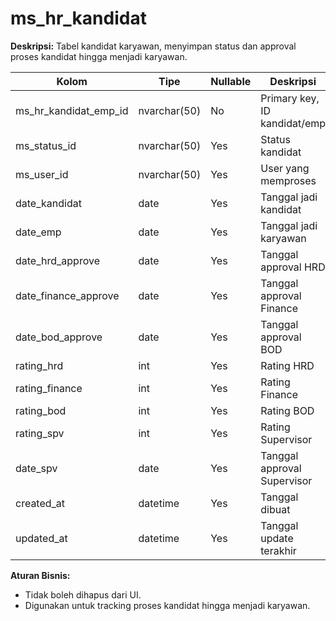 # ms_hr_kandidat

**Deskripsi:**
Tabel kandidat karyawan, menyimpan status dan approval proses kandidat hingga menjadi karyawan.

| Kolom                  | Tipe         | Nullable | Deskripsi                        |
|------------------------|--------------|----------|-----------------------------------|
| ms_hr_kandidat_emp_id  | nvarchar(50) | No       | Primary key, ID kandidat/emp      |
| ms_status_id           | nvarchar(50) | Yes      | Status kandidat                   |
| ms_user_id             | nvarchar(50) | Yes      | User yang memproses               |
| date_kandidat          | date         | Yes      | Tanggal jadi kandidat             |
| date_emp               | date         | Yes      | Tanggal jadi karyawan             |
| date_hrd_approve       | date         | Yes      | Tanggal approval HRD              |
| date_finance_approve   | date         | Yes      | Tanggal approval Finance          |
| date_bod_approve       | date         | Yes      | Tanggal approval BOD              |
| rating_hrd             | int          | Yes      | Rating HRD                        |
| rating_finance         | int          | Yes      | Rating Finance                    |
| rating_bod             | int          | Yes      | Rating BOD                        |
| rating_spv             | int          | Yes      | Rating Supervisor                 |
| date_spv               | date         | Yes      | Tanggal approval Supervisor       |
| created_at             | datetime     | Yes      | Tanggal dibuat                    |
| updated_at             | datetime     | Yes      | Tanggal update terakhir           |

**Aturan Bisnis:**
- Tidak boleh dihapus dari UI.
- Digunakan untuk tracking proses kandidat hingga menjadi karyawan.
